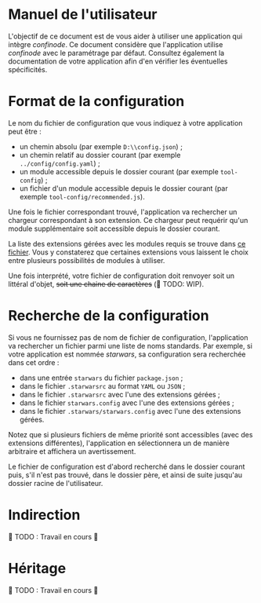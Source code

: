 # Manuel de l'utilisateur

L'objectif de ce document est de vous aider à utiliser une application qui intègre _confinode_. Ce document considère que l'application utilise _confinode_ avec le paramétrage par défaut. Consultez également la documentation de votre application afin d'en vérifier les éventuelles spécificités.

# Format de la configuration

Le nom du fichier de configuration que vous indiquez à votre application peut être :

- un chemin absolu (par exemple `D:\\config.json`) ;
- un chemin relatif au dossier courant (par exemple `../config/config.yaml`) ;
- un module accessible depuis le dossier courant (par exemple `tool-config`) ;
- un fichier d'un module accessible depuis le dossier courant (par exemple `tool-config/recommended.js`).

Une fois le fichier correspondant trouvé, l'application va rechercher un chargeur correspondant à son extension. Ce chargeur peut requérir qu'un module supplémentaire soit accessible depuis le dossier courant.

La liste des extensions gérées avec les modules requis se trouve dans [ce fichier](../extensions.txt). Vous y constaterez que certaines extensions vous laissent le choix entre plusieurs possibilités de modules à utiliser.

Une fois interprété, votre fichier de configuration doit renvoyer soit un littéral d'objet, ~~soit une chaine de caractères~~ (:construction: TODO: WIP).

# Recherche de la configuration

Si vous ne fournissez pas de nom de fichier de configuration, l'application va rechercher un fichier parmi une liste de noms standards. Par exemple, si votre application est nommée _starwars_, sa configuration sera recherchée dans cet ordre :

- dans une entrée `starwars` du fichier `package.json` ;
- dans le fichier `.starwarsrc` au format `YAML` ou `JSON` ;
- dans le fichier `.starwarsrc` avec l'une des extensions gérées ;
- dans le fichier `starwars.config` avec l'une des extensions gérées ;
- dans le fichier `.starwars/starwars.config` avec l'une des extensions gérées.

Notez que si plusieurs fichiers de même priorité sont accessibles (avec des extensions différentes), l'application en sélectionnera un de manière arbitraire et affichera un avertissement.

Le fichier de configuration est d'abord recherché dans le dossier courant puis, s'il n'est pas trouvé, dans le dossier père, et ainsi de suite jusqu'au dossier racine de l'utilisateur.

# Indirection

:construction: TODO : Travail en cours :construction:

# Héritage

:construction: TODO : Travail en cours :construction:
